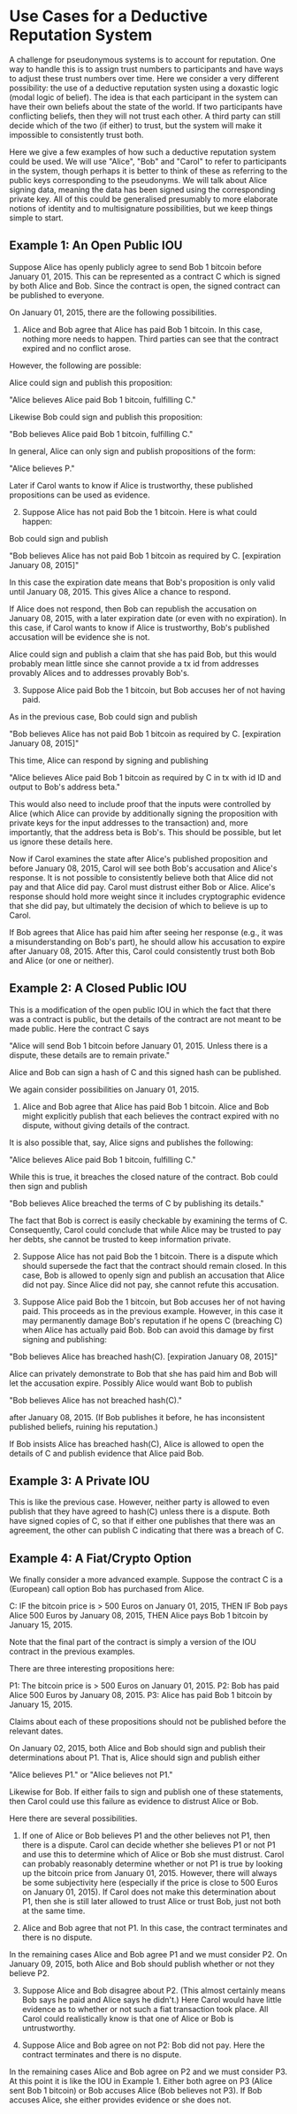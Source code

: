 Use Cases for a Deductive Reputation System
===========================================

A challenge for pseudonymous systems is to account for reputation.
One way to handle this is to assign trust numbers to participants and
have ways to adjust these trust numbers over time.  Here we consider a
very different possibility: the use of a deductive reputation systen
using a doxastic logic (modal logic of belief). The idea is that each
participant in the system can have their own beliefs about the state
of the world. If two participants have conflicting beliefs, then they
will not trust each other. A third party can still decide which of the
two (if either) to trust, but the system will make it impossible to
consistently trust both.

Here we give a few examples of how such a deductive reputation system
could be used.  We will use "Alice", "Bob" and "Carol" to refer to
participants in the system, though perhaps it is better to think of
these as referring to the public keys corresponding to the
pseudonyms. We will talk about Alice signing data, meaning the data
has been signed using the corresponding private key. All of this could
be generalised presumably to more elaborate notions of identity and to
multisignature possibilities, but we keep things simple to start.

Example 1: An Open Public IOU
-----------------------------

Suppose Alice has openly publicly agree to send Bob 1 bitcoin before
January 01, 2015.  This can be represented as a contract C which is
signed by both Alice and Bob. Since the contract is open, the signed
contract can be published to everyone.

On January 01, 2015, there are the following possibilities.

1. Alice and Bob agree that Alice has paid Bob 1 bitcoin.
In this case, nothing more needs to happen. Third parties
can see that the contract expired and no conflict arose.

However, the following are possible:

Alice could sign and publish this proposition:

"Alice believes Alice paid Bob 1 bitcoin, fulfilling C."

Likewise Bob could sign and publish this proposition:

"Bob believes Alice paid Bob 1 bitcoin, fulfilling C."

In general, Alice can only sign and publish propositions of the form:

"Alice believes P."

Later if Carol wants to know if Alice is trustworthy, these published
propositions can be used as evidence.

2. Suppose Alice has not paid Bob the 1 bitcoin. Here is what could happen:

Bob could sign and publish

"Bob believes Alice has not paid Bob 1 bitcoin as required by C. [expiration January 08, 2015]"

In this case the expiration date means that Bob's proposition is only
valid until January 08, 2015. This gives Alice a chance to respond.

If Alice does not respond, then Bob can republish the accusation
on January 08, 2015, with a later expiration date (or even with no expiration).
In this case, if Carol wants to know if Alice is trustworthy, Bob's published
accusation will be evidence she is not.

Alice could sign and publish a claim that she has paid Bob, but this
would probably mean little since she cannot provide a tx id from addresses
provably Alices and to addresses provably Bob's.

3. Suppose Alice paid Bob the 1 bitcoin, but Bob accuses her of not having paid.

As in the previous case, Bob could sign and publish

"Bob believes Alice has not paid Bob 1 bitcoin as required by C. [expiration January 08, 2015]"

This time, Alice can respond by signing and publishing

"Alice believes Alice paid Bob 1 bitcoin as required by C in tx with id ID and output to Bob's address beta."

This would also need to include proof that the inputs were controlled
by Alice (which Alice can provide by additionally signing the
proposition with private keys for the input addresses to the
transaction) and, more importantly, that the address beta is
Bob's. This should be possible, but let us ignore these details here.

Now if Carol examines the state after Alice's published proposition
and before January 08, 2015, Carol will see both Bob's accusation and
Alice's response. It is not possible to consistently believe both that
Alice did not pay and that Alice did pay. Carol must distrust either
Bob or Alice. Alice's response should hold more weight since it
includes cryptographic evidence that she did pay, but ultimately the
decision of which to believe is up to Carol.

If Bob agrees that Alice has paid him after seeing her response (e.g.,
it was a misunderstanding on Bob's part), he should allow his
accusation to expire after January 08, 2015. After this, Carol could
consistently trust both Bob and Alice (or one or neither).

Example 2: A Closed Public IOU
------------------------------

This is a modification of the open public IOU in which the
fact that there was a contract is public, but the details
of the contract are not meant to be made public.
Here the contract C says

"Alice will send Bob 1 bitcoin before January 01, 2015.
Unless there is a dispute, these details are to remain private."

Alice and Bob can sign a hash of C and this signed hash can be published.

We again consider possibilities on January 01, 2015.

1. Alice and Bob agree that Alice has paid Bob 1 bitcoin.
Alice and Bob might explicitly publish that each believes
the contract expired with no dispute, without giving details of
the contract.

It is also possible that, say, Alice signs and publishes the following:

"Alice believes Alice paid Bob 1 bitcoin, fulfilling C."

While this is true, it breaches the closed nature of the contract.
Bob could then sign and publish

"Bob believes Alice breached the terms of C by publishing its details."

The fact that Bob is correct is easily checkable by examining the terms
of C. Consequently, Carol could conclude that while Alice may be trusted
to pay her debts, she cannot be trusted to keep information private.

2. Suppose Alice has not paid Bob the 1 bitcoin. There is a dispute which should
supersede the fact that the contract should remain closed. In this case,
Bob is allowed to openly sign and publish an accusation that Alice did not pay.
Since Alice did not pay, she cannot refute this accusation.

3. Suppose Alice paid Bob the 1 bitcoin, but Bob accuses her of not having paid.
This proceeds as in the previous example. However, in this case it may permanently
damage Bob's reputation if he opens C (breaching C) when Alice has actually paid Bob.
Bob can avoid this damage by first signing and publishing:

"Bob believes Alice has breached hash(C). [expiration January 08, 2015]"

Alice can privately demonstrate to Bob that she has paid him and Bob will let the
accusation expire. Possibly Alice would want Bob to publish 

"Bob believes Alice has not breached hash(C)."

after January 08, 2015. (If Bob publishes it before, he has inconsistent published
beliefs, ruining his reputation.)

If Bob insists Alice has breached hash(C), Alice is allowed to open the details
of C and publish evidence that Alice paid Bob.

Example 3: A Private IOU
------------------------

This is like the previous case. However, neither party is allowed to
even publish that they have agreed to hash(C) unless there is a
dispute. Both have signed copies of C, so that if either one publishes
that there was an agreement, the other can publish C indicating that
there was a breach of C.

Example 4: A Fiat/Crypto Option
-------------------------------

We finally consider a more advanced example. Suppose the contract C is
a (European) call option Bob has purchased from Alice.

C: IF the bitcoin price is > 500 Euros on January 01, 2015, THEN
   IF Bob pays Alice 500 Euros by January 08, 2015, THEN
   Alice pays Bob 1 bitcoin by January 15, 2015.

Note that the final part of the contract is simply a version of the IOU
contract in the previous examples.

There are three interesting propositions here:

P1: The bitcoin price is > 500 Euros on January 01, 2015.
P2: Bob has paid Alice 500 Euros by January 08, 2015.
P3: Alice has paid Bob 1 bitcoin by January 15, 2015.

Claims about each of these propositions should not be published before
the relevant dates.

On January 02, 2015, both Alice and Bob should sign and publish
their determinations about P1. That is, Alice should sign and publish either

"Alice believes P1."
or
"Alice believes not P1."

Likewise for Bob. If either fails to sign and publish one of these statements,
then Carol could use this failure as evidence to distrust Alice or Bob.

Here there are several possibilities.

1. If one of Alice or Bob believes P1 and the other believes not P1,
then there is a dispute. Carol can decide whether she believes P1 or
not P1 and use this to determine which of Alice or Bob she must
distrust.  Carol can probably reasonably determine whether or not P1
is true by looking up the bitcoin price from January 01, 2015.
However, there will always be some subjectivity here (especially
if the price is close to 500 Euros on January 01, 2015). If Carol does
not make this determination about P1, then she is still later allowed
to trust Alice or trust Bob, just not both at the same time.

2. Alice and Bob agree that not P1. In this case, the contract
terminates and there is no dispute.

In the remaining cases Alice and Bob agree P1 and we must consider P2.
On January 09, 2015, both Alice and Bob should publish whether or not they
believe P2.

3. Suppose Alice and Bob disagree about P2. (This almost certainly means
Bob says he paid and Alice says he didn't.) Here Carol would have little
evidence as to whether or not such a fiat transaction took place.
All Carol could realistically know is that one of Alice or Bob is untrustworthy.

4. Suppose Alice and Bob agree on not P2: Bob did not pay.
Here the contract terminates and there is no dispute.

In the remaining cases Alice and Bob agree on P2 and we must consider P3.
At this point it is like the IOU in Example 1. Either both agree on P3
(Alice sent Bob 1 bitcoin) or Bob accuses Alice (Bob believes not P3).
If Bob accuses Alice, she either provides evidence or she does not.
